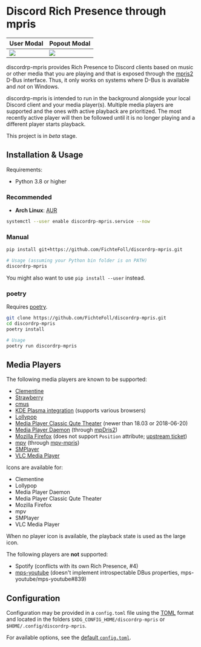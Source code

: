 # Discord Rich Presence through mpris

| User Modal          | Popout Modal          |
| ------------------- | --------------------- |
| ![][img-user-modal] | ![][img-popout-modal] |

discordrp-mpris provides Rich Presence to Discord clients
based on music or other media that you are playing
and that is exposed through the [mpris2][] D-Bus interface.
Thus, it only works on systems where D-Bus is available
and *not* on Windows.

discordrp-mpris is intended to run in the background
alongside your local Discord client
and your media player(s).
Multiple media players are supported
and the ones with active playback are prioritized.
The most recently active player will then be followed
until it is no longer playing
and a different player starts playback.

This project is in *beta* stage.


## Installation & Usage

Requirements:

- Python 3.8 or higher

### Recommended

- **Arch Linux**: [AUR](https://aur.archlinux.org/packages/discordrp-mpris-git/)

```sh
systemctl --user enable discordrp-mpris.service --now
```

### Manual

```sh
pip install git+https://github.com/FichteFoll/discordrp-mpris.git

# Usage (assuming your Python bin folder is on PATH)
discordrp-mpris
```

You might also want to use `pip install --user` instead.

### poetry

Requires [poetry][].

```sh
git clone https://github.com/FichteFoll/discordrp-mpris.git
cd discordrp-mpris
poetry install

# Usage
poetry run discordrp-mpris
```


## Media Players

The following media players are known to be supported:

- [Clementine][]
- [Strawberry][]
- [cmus][]
- [KDE Plasma integration][plasma-integration] (supports various browsers)
- [Lollypop][]
- [Media Player Classic Qute Theater][mpc-qt] (newer than 18.03 or 2018-06-20)
- [Media Player Daemon][mpd] (through [mpDris2][])
- [Mozilla Firefox][]
  (does not support `Position` attribute; [upstream ticket][firefox-bug])
- [mpv][] (through [mpv-mpris][])
- [SMPlayer][]
- [VLC Media Player][vlc]

Icons are available for:

- Clementine
- Lollypop
- Media Player Daemon
- Media Player Classic Qute Theater
- Mozilla Firefox
- mpv
- SMPlayer
- VLC Media Player

When no player icon is available,
the playback state is used as the large icon.

The following players are **not** supported:

- Spotify
  (conflicts with its own Rich Presence, #4)
- [mps-youtube][]
  (doesn't implement introspectable DBus properties,
  mps-youtube/mps-youtube#839)


## Configuration

Configuration may be provided in a `config.toml` file
using the [TOML][] format
and located in the folders `$XDG_CONFIG_HOME/discordrp-mpris`
or `$HOME/.config/discordrp-mpris`.

For available options, see the [default `config.toml`][default-config].


<!-- Resources -->

[img-user-modal]: https://user-images.githubusercontent.com/931051/39368449-e0da4afa-4a39-11e8-8909-2d3b2383ad9f.png
[img-popout-modal]: https://user-images.githubusercontent.com/931051/39368450-e0fb03da-4a39-11e8-8fc3-d6910f097243.png

<!-- Links -->

[mpris2]: https://specifications.freedesktop.org/mpris-spec/2.2/
[poetry]: https://python-poetry.org/
[Clementine]: https://www.clementine-player.org/
[Strawberry]: https://www.strawberrymusicplayer.org/
[cmus]: https://cmus.github.io/
[plasma-integration]: https://community.kde.org/Plasma/Browser_Integration
[Lollypop]: https://wiki.gnome.org/Apps/Lollypop
[mpc-qt]: https://github.com/cmdrkotori/mpc-qt
[mpd]: https://musicpd.org/
[mpDris2]: https://github.com/eonpatapon/mpDris2
[mpv]: https://mpv.io/
[mpv-mpris]: https://github.com/hoyon/mpv-mpris
[vlc]: https://www.videolan.org/vlc/
[mps-youtube]: https://github.com/mps-youtube/mps-youtube
[SMPlayer]: https://www.smplayer.info/
[TOML]: https://toml.io/
[default-config]: discordrp_mpris/config/config.toml
[firefox-bug]: https://bugzilla.mozilla.org/show_bug.cgi?id=1659199
[Mozilla Firefox]: https://www.mozilla.org/en-US/firefox/new/
